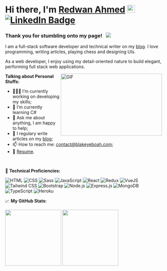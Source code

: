 # Hi there, I'm <a href="https://www.redwanahmed.com/" target="_blank">Redwan Ahmed</a> <img src="https://media.giphy.com/media/hvRJCLFzcasrR4ia7z/giphy.gif" width="25px"> [![LinkedIn Badge](https://img.shields.io/badge/LinkedIn-0077B5?style=for-the-badge&logo=linkedin&logoColor=white)](https://www.linkedin.com/in/redwan-ahmed/)


### Thank you for stumbling onto my page! &nbsp; ![](https://visitor-badge.glitch.me/badge?page_id=Redwan-Ahmed.Redwan-Ahmed&left_text=Guest#)

I am a full-stack software developer and technical writer on my [blog](https://blog.blakeyeboah.com/). I love programming, writing articles, playing chess and designing UIs.

As a web developer, I enjoy using my detail-oriented nature to build elegant, performing full stack web applications.

<img align="right" alt="GIF" src="./coding.gif?raw=true" width="325" height="200" />

**Talking about Personal Stuffs:**

-   👨🏻‍💻 I’m currently working on developing my skills;
-   🚀 I’m currently learning C#
-   💬 Ask me about anything, I am happy to help;
-   📝 I regulary write articles on my [blog](https://blog.blakeyeboah.com/);
-   📫 How to reach me: contact@blakeyeboah.com;
-   📝 [Resume](https://www.blakeyeboah.com/assets/Blake_Yeboah_Resume.pdf).

</br>

💪 **Technical Proficiencies:**

![HTML](https://img.shields.io/badge/HTML5-E34F26?style=for-the-badge&logo=html5&logoColor=white)
![CSS](https://img.shields.io/badge/CSS3-1572B6?style=for-the-badge&logo=css3&logoColor=white)
![Sass](https://img.shields.io/badge/Sass-CC6699?style=for-the-badge&logo=sass&logoColor=white)
![JavaScript](https://img.shields.io/badge/JavaScript-F7DF1E?style=for-the-badge&logo=javascript&logoColor=black)
![React](https://img.shields.io/badge/React-20232A?style=for-the-badge&logo=react&logoColor=61DAFB)
![Redux](https://img.shields.io/badge/Redux-593D88?style=for-the-badge&logo=redux&logoColor=white)
![VueJS](https://img.shields.io/badge/Vue.js-35495E?style=for-the-badge&logo=vuedotjs&logoColor=4FC08D)
![Tailwind CSS](https://img.shields.io/badge/Tailwind_CSS-38B2AC?style=for-the-badge&logo=tailwind-css&logoColor=white)
![Bootstrap](https://img.shields.io/badge/Bootstrap-563D7C?style=for-the-badge&logo=bootstrap&logoColor=white)
![Node.js](https://img.shields.io/badge/Node.js-43853D?style=for-the-badge&logo=node.js&logoColor=white)
![Express.js](https://img.shields.io/badge/Express.js-404D59?style=for-the-badge)
![MongoDB](https://img.shields.io/badge/MongoDB-4EA94B?style=for-the-badge&logo=mongodb&logoColor=white)
![TypeScript](https://img.shields.io/badge/TypeScript-007ACC?style=for-the-badge&logo=typescript&logoColor=white)
![Heroku](https://img.shields.io/badge/Heroku-430098?style=for-the-badge&logo=heroku&logoColor=white)

📈 **My GitHub Stats:**

<p>
  <img height="180em" src="https://github-readme-stats.vercel.app/api?username=Blake-K-Yeboah&show_icons=true&hide_border=true&&count_private=true&include_all_commits=true&theme=blue-green" />
  <img height="180em" src="https://github-readme-stats.vercel.app/api/top-langs/?username=Blake-K-Yeboah&exclude_repo=KNN-Image-Classification&show_icons=true&hide_border=true&layout=compact&langs_count=8&theme=blue-green"/>
</p>
